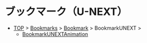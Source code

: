 # ブックマーク（U-NEXT）
- [TOP](TOP.md) > [Bookmarks](Bookmarks.md) > [Bookmark](Bookmark.md) > BookmarkUNEXT >
	- [BookmarkUNEXTAnimation](BookmarkUNEXTAnimation.md)